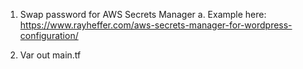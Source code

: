 

1. Swap password for AWS Secrets Manager
   a. Example here: https://www.rayheffer.com/aws-secrets-manager-for-wordpress-configuration/

2. Var out main.tf
